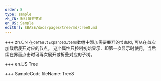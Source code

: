 ```yaml
--- 
order: 8
type: sample
zh_CN: 默认展开节点
en_US: Sample
editUrl: $BASE/docs/pages/tree/md/tree8.md
---
```


+++ zh_CN
在<Code>defaultExpandedItems</Code>数组中添加需要展开的节点id, 可以在首次加载后展开对应的节点。
这个属性只控制初始显示，即第一次显示时使用，当后续在界面点击时可再次展开或折叠对应的子树。

+++ en_US
Tree

+++ SampleCode
fileName: Tree8
